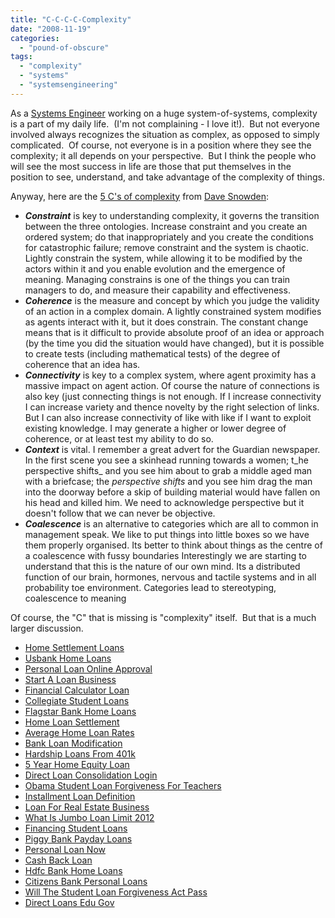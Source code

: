 ```yaml
---
title: "C-C-C-C-Complexity"
date: "2008-11-19"
categories: 
  - "pound-of-obscure"
tags: 
  - "complexity"
  - "systems"
  - "systemsengineering"
---
```


As a [Systems Engineer](http://www.incose.org/practice/fellowsconsensus.aspx) working on a huge system-of-systems, complexity is a part of my daily life.  (I'm not complaining - I love it!).  But not everyone involved always recognizes the situation as complex, as opposed to simply complicated.  Of course, not everyone is in a position where they see the complexity; it all depends on your perspective.  But I think the people who will see the most success in life are those that put themselves in the position to see, understand, and take advantage of the complexity of things.

Anyway, here are the [5 C's of complexity](http://www.cognitive-edge.com/blogs/dave/2008/10/5cs.php) from [Dave Snowden](http://www.cognitive-edge.com/files/David-Snowden.pdf "David-Snowden.pdf"):

- **_Constraint_** is key to understanding complexity, it governs the transition between the three ontologies. Increase constraint and you create an ordered system; do that inappropriately and you create the conditions for catastrophic failure; remove constraint and the system is chaotic. Lightly constrain the system, while allowing it to be modified by the actors within it and you enable evolution and the emergence of meaning. Managing constrains is one of the things you can train managers to do, and measure their capability and effectiveness.
- **_Coherence_** is the measure and concept by which you judge the validity of an action in a complex domain. A lightly constrained system modifies as agents interact with it, but it does constrain. The constant change means that is it difficult to provide absolute proof of an idea or approach (by the time you did the situation would have changed), but it is possible to create tests (including mathematical tests) of the degree of coherence that an idea has.
- **_Connectivity_** is key to a complex system, where agent proximity has a massive impact on agent action. Of course the nature of connections is also key (just connecting things is not enough. If I increase connectivity I can increase variety and thence novelty by the right selection of links. But I can also increase connectivity of like with like if I want to exploit existing knowledge. I may generate a higher or lower degree of coherence, or at least test my ability to do so.
- **_Context_** is vital. I remember a great advert for the Guardian newspaper. In the first scene you see a skinhead running towards a women; t_he perspective shifts_ and you see him about to grab a middle aged man with a briefcase; the _perspective shifts_ and you see him drag the man into the doorway before a skip of building material would have fallen on his head and killed him. We need to acknowledge perspective but it doesn't follow that we can never be objective.
- **_Coalescence_** is an alternative to categories which are all to common in management speak. We like to put things into little boxes so we have them properly organised. Its better to think about things as the centre of a coalescence with fussy boundaries Interestingly we are starting to understand that this is the nature of our own mind. Its a distributed function of our brain, hormones, nervous and tactile systems and in all probability toe environment. Categories lead to stereotyping, coalescence to meaning

Of course, the "C" that is missing is "complexity" itself.  But that is a much larger discussion.

- [Home Settlement Loans](http://www.consejocafe.org/?Home-Settlement-Loans)
- [Usbank Home Loans](http://gbbkolejka.pl/?Usbank-Home-Loans)
- [Personal Loan Online Approval](http://gbbkolejka.pl/?Personal-Loan-Online-Approval)
- [Start A Loan Business](http://www.consejocafe.org/?Start-A-Loan-Business)
- [Financial Calculator Loan](http://www.franklinny.org/?Financial-Calculator-Loan)
- [Collegiate Student Loans](http://www.consejocafe.org/?Collegiate-Student-Loans)
- [Flagstar Bank Home Loans](http://www.consejocafe.org/?Flagstar-Bank-Home-Loans)
- [Home Loan Settlement](http://gbbkolejka.pl/?Home-Loan-Settlement)
- [Average Home Loan Rates](http://www.franklinny.org/?Average-Home-Loan-Rates)
- [Bank Loan Modification](http://www.franklinny.org/?Bank-Loan-Modification)
- [Hardship Loans From 401k](http://www.mariebo.org/?Hardship-Loans-From-401k)
- [5 Year Home Equity Loan](http://usasportgroup.com/?5-Year-Home-Equity-Loan)
- [Direct Loan Consolidation Login](http://www.mariebo.org/?Direct-Loan-Consolidation-Login)
- [Obama Student Loan Forgiveness For Teachers](http://www.mariebo.org/?Obama-Student-Loan-Forgiveness-For-Teachers)
- [Installment Loan Definition](http://usasportgroup.com/?Installment-Loan-Definition)
- [Loan For Real Estate Business](http://www.amarysia.gr/?Loan-For-Real-Estate-Business)
- [What Is Jumbo Loan Limit 2012](http://usasportgroup.com/?What-Is-Jumbo-Loan-Limit-2012)
- [Financing Student Loans](http://www.mariebo.org/?Financing-Student-Loans)
- [Piggy Bank Payday Loans](http://www.mariebo.org/?Piggy-Bank-Payday-Loans)
- [Personal Loan Now](http://www.amarysia.gr/?Personal-Loan-Now)
- [Cash Back Loan](http://www.consejocafe.org/?Cash-Back-Loan)
- [Hdfc Bank Home Loans](http://www.mariebo.org/?Hdfc-Bank-Home-Loans)
- [Citizens Bank Personal Loans](http://gbbkolejka.pl/?Citizens-Bank-Personal-Loans)
- [Will The Student Loan Forgiveness Act Pass](http://www.franklinny.org/?Will-The-Student-Loan-Forgiveness-Act-Pass)
- [Direct Loans Edu Gov](http://www.amarysia.gr/?Direct-Loans-Edu-Gov)

